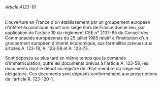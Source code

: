 ###### Article A123-19

L'ouverture en France d'un établissement par un groupement européen d'intérêt économique ayant son siège hors de France donne lieu, par application de l'article 10 du règlement CEE n° 2137-85 du Conseil des Communautés européennes du 25 juillet 1985 relatif à l'institution d'un groupement européen d'intérêt économique, aux formalités prévues aux articles A. 123-18, A. 123-58 et A. 123-75.

Sont déposés au plus tard en même temps que la demande d'immatriculation, outre les documents prévus à l'article A. 123-58, les documents dont le dépôt au registre de l'Etat membre du siège est obligatoire. Ces documents sont déposés conformément aux prescriptions de l'article R. 123-120-1.

